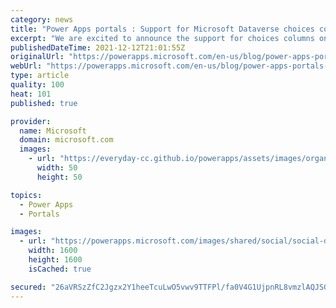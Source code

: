 ```yaml
---
category: news
title: "Power Apps portals : Support for Microsoft Dataverse choices columns (preview)"
excerpt: "We are excited to announce the support for choices columns on portals is now available for public preview. "
publishedDateTime: 2021-12-12T21:01:55Z
originalUrl: "https://powerapps.microsoft.com/en-us/blog/power-apps-portals-support-for-microsoft-dataverse-choices-columns-preview/"
webUrl: "https://powerapps.microsoft.com/en-us/blog/power-apps-portals-support-for-microsoft-dataverse-choices-columns-preview/"
type: article
quality: 100
heat: 101
published: true

provider:
  name: Microsoft
  domain: microsoft.com
  images:
    - url: "https://everyday-cc.github.io/powerapps/assets/images/organizations/microsoft.com-50x50.jpg"
      width: 50
      height: 50

topics:
  - Power Apps
  - Portals

images:
  - url: "https://powerapps.microsoft.com/images/shared/social/social-default-image.png"
    width: 1600
    height: 1600
    isCached: true

secured: "26aVRSzZfC2Jgzx2Y1heeTcuLwO5vwv9TTFPl/fa0V4G1UjpnRL8vmzlAQJSGinDL9XOTJ514a6pCC+c9KB7hvAa7mqYoSj1oq1Ft+bDD17C2IIg8gk4aZ8v7uiMj9tAeBlsYXOKxeGCup/nworpVDfymopsv/USN1PwRI4R1749ZskAEZWpn7pmo7mp4EQRgxktHkgubJB0tvq2VGL81gD5uFeAo8zI7AIdWfBmMWX5/Zw4mvyWYylmiH1UMsI5Yaa3MG84NSMWJ4zgbp7A1kN4nvqnMGruH/InX2JfzDfRV1png/gfhisAR+0YtVSW8Tc0xsr9Gm+YnCjD6VjkpwDHGFDABsXjgpL/62AfuhI=;nfxJymwOwEp7ZE1Om9wMEQ=="
---
```


